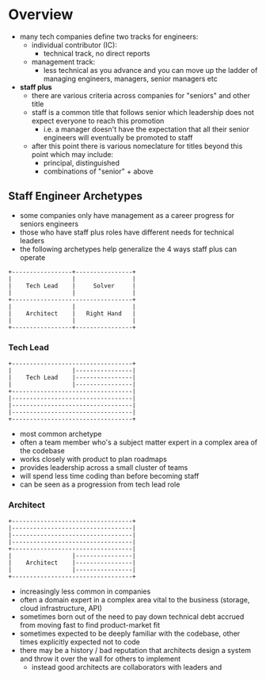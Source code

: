 # Overview

* many tech companies define two tracks for engineers:
  * individual contributor (IC):
    * technical track, no direct reports
  * management track:
    * less technical as you advance and you can move up the ladder of managing engineers, managers, senior managers etc
* **staff plus**
  * there are various criteria across companies for "seniors" and other title
  * staff is a common title that follows senior which leadership does not expect everyone to reach this promotion
    * i.e. a manager doesn't have the expectation that all their senior engineers will eventually be promoted to staff
  * after this point there is various nomeclature for titles beyond this point which may include:
    * principal, distinguished
    * combinations of "senior" + above
 
## Staff Engineer Archetypes
 
* some companies only have management as a career progress for seniors engineers
* those who have staff plus roles have different needs for technical leaders
* the following archetypes help generalize the 4 ways staff plus can operate

```
+-----------------+----------------+
|                 |                |
|    Tech Lead    |     Solver     |
|                 |                |
+----------------------------------+
|                 |                |
|    Architect    |   Right Hand   |
|                 |                |
+-----------------+----------------+
```

### Tech Lead

```
+----------------------------------+
|                 |----------------|
|    Tech Lead    |----------------|
|                 |----------------|
+----------------------------------|
|----------------------------------|
|----------------------------------|
|----------------------------------|
+----------------------------------+
```

* most common archetype
* often a team member who's a subject matter expert in a complex area of the codebase
* works closely with product to plan roadmaps
* provides leadership across a small cluster of teams
* will spend less time coding than before becoming staff
* can be seen as a progression from tech lead role

### Architect

```
+----------------------------------+
|----------------------------------|
|----------------------------------|
|----------------------------------|
+----------------------------------|
|                 |----------------|
|    Architect    |----------------|
|                 |----------------|
+----------------------------------+
```

* increasingly less common in companies
* often a domain expert in a complex area vital to the business (storage, cloud infrastructure, API)
* sometimes born out of the need to pay down technical debt accrued from moving fast to find product-market fit
* sometimes expected to be deeply familiar with the codebase, other times explicitly expected not to code
* there may be a history / bad reputation that architects design a system and throw it over the wall for others to implement
  * instead good architects are collaborators with leaders and
